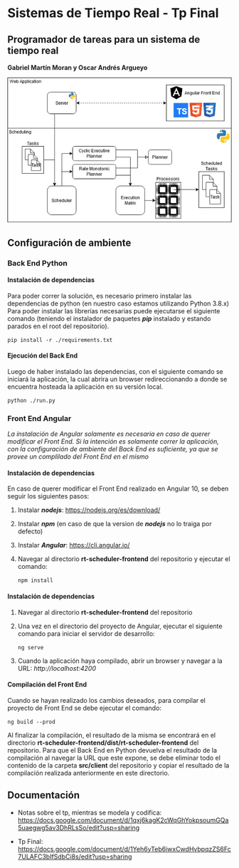 # Sistemas de Tiempo Real - Tp Final
## Programador de tareas para un sistema de tiempo real
**Gabriel Martín Moran y Oscar Andrés Argueyo**

![Diagrama de arquitectura](diagrama_arquitectura.jpg)

## Configuración de ambiente
### Back End Python

#### Instalación de dependencias
Para poder correr la solución, es necesario primero instalar las dependencias de python (en nuestro caso estamos utilizando Python 3.8.x)
Para poder instalar las librerías necesarias puede ejecutarse el siguiente comando (teniendo el instalador de paquetes ***pip*** instalado y estando parados en el root del repositorio).

    pip install -r ./requirements.txt

#### Ejecución del Back End
Luego de haber instalado las dependencias, con el siguiente comando se iniciará la aplicación, la cual abrira un browser redireccionando a donde se encuentra hosteada la aplicación en su versión local.

    python ./run.py

### Front End Angular 
*La instalación de Angular solamente es necesaria en caso de querer modificar el Front End. Si la intención es solamente correr la aplicación, con la configuración de ambiente del Back End es suficiente, ya que se provee un complilado del Front End en el mismo*
#### Instalación de dependencias
En caso de querer modificar el Front End realizado en Angular 10, se deben seguir los siguientes pasos:

 1. Instalar ***nodejs***: https://nodejs.org/es/download/
 2. Instalar ***npm*** (en caso de que la version de ***nodejs*** no lo traiga por defecto)
 3. Instalar ***Angular***: https://cli.angular.io/
 4. Navegar al directorio **rt-scheduler-frontend** del repositorio y ejecutar el comando:

	    npm install
 
#### Instalación de dependencias
 1. Navegar al directorio **rt-scheduler-frontend** del repositorio
 2. Una vez en el directorio del proyecto de Angular, ejecutar el siguiente comando para iniciar el servidor de desarrollo:

	    ng serve

 3. Cuando la aplicación haya compilado, abrir un browser y navegar a la URL: *http://localhost:4200*

#### Compilación del Front End
Cuando se hayan realizado los cambios deseados, para compilar el proyecto de Front End se debe ejecutar el comando:

    ng build --prod

Al finalizar la compilación, el resultado de la misma se encontrará en el directorio **rt-scheduler-frontend/dist/rt-scheduler-frontend** del repositorio.
Para que el Back End en Python devuelva el resultado de la compilación al navegar la URL que este expone, se debe eliminar todo el contenido de la carpeta **src/client** del repositorio y copiar el resultado de la compilación realizada anteriormente en este directorio.

## Documentación

* Notas sobre el tp, mientras se modela y codifica:
https://docs.google.com/document/d/1qxj6kagK2cWqGhYokpsoumGQa5uaegwg5av3DhRLsSo/edit?usp=sharing

* Tp Final:
https://docs.google.com/document/d/1Yeh6yTeb6iwxCwdHvbpqzZS6Fc7ULAFC3bIfSdbCi8s/edit?usp=sharing
